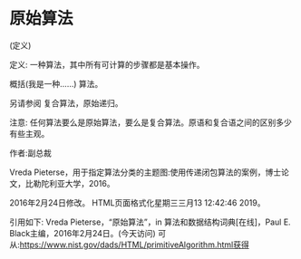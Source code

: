 # 原始算法


(定义)



定义:
一种算法，其中所有可计算的步骤都是基本操作。



概括(我是一种……)
算法。



另请参阅
复合算法，原始递归。



注意:
任何算法要么是原始算法，要么是复合算法。原语和复合语之间的区别多少有些主观。


作者:副总裁


Vreda Pieterse，用于指定算法分类的主题图:使用传递闭包算法的案例，博士论文，比勒陀利亚大学，2016。








2016年2月24日修改。
HTML页面格式化星期三三月13 12:42:46 2019。



引用如下:
Vreda Pieterse，“原始算法”，in
算法和数据结构词典[在线]，Paul E. Black主编，2016年2月24日。(今天访问)
可从:https://www.nist.gov/dads/HTML/primitiveAlgorithm.html获得